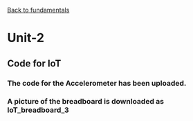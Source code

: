 
[Back to fundamentals](https://github.com/kschellack/cyber/blob/master/fundamentals.md)


# Unit-2

## Code for IoT

### The code for the Accelerometer has been uploaded.  

### A picture of the breadboard is downloaded as IoT_breadboard_3
